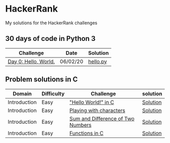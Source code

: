 # HackerRank
My solutions for the HackerRank challenges


## 30 days of code in Python 3
|Challenge|Date|Solution|
|---|---|---|
|[Day 0: Hello, World.](https://www.hackerrank.com/challenges/30-hello-world/problem)|06/02/20|[hello.py](https://github.com/Yovvel/HackerRank/blob/master/30%20days%20of%20Code/python3/hello.py)|

## Problem solutions in C
|Domain|Difficulty|Challenge|solution|
---|---|---|---
|Introduction|Easy|["Hello World!" in C](https://www.hackerrank.com/challenges/hello-world-c/problem)|[Solution](C/Introduction/helloWorld.c)|
|Introduction|Easy|[Playing with characters](https://www.hackerrank.com/challenges/playing-with-characters/problem)|[Solution](C/Introduction/playingWithCharacters.c)|
|Introduction|Easy|[Sum and Difference of Two Numbers](https://www.hackerrank.com/challenges/sum-numbers-c/problem)|[Solution](C/Introduction/sumAndDifference.c)|
|Introduction|Easy|[Functions in C](https://www.hackerrank.com/challenges/functions-in-c/problem)|[Solution](C/Introduction/functionsInC.c)|


<!-- template
|Domain|Easy|[challenge](https://www.hackerrank.com/challenges/playing-with-characters/problem)|[Solution](C/Introduction/playingWithCharacters.c)|
-->


